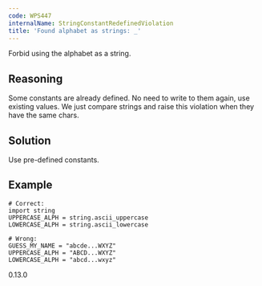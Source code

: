 ```yaml
---
code: WPS447
internalName: StringConstantRedefinedViolation
title: 'Found alphabet as strings: _'
---
```


Forbid using the alphabet as a string.

## Reasoning
Some constants are already defined. No need to write to them again,
use existing values. We just compare strings and raise this
violation when they have the same chars.

## Solution
Use pre-defined constants.

## Example

    # Correct:
    import string
    UPPERCASE_ALPH = string.ascii_uppercase
    LOWERCASE_ALPH = string.ascii_lowercase
    
    # Wrong:
    GUESS_MY_NAME = "abcde...WXYZ"
    UPPERCASE_ALPH = "ABCD...WXYZ"
    LOWERCASE_ALPH = "abcd...wxyz"

<div class="versionadded">

0.13.0

</div>